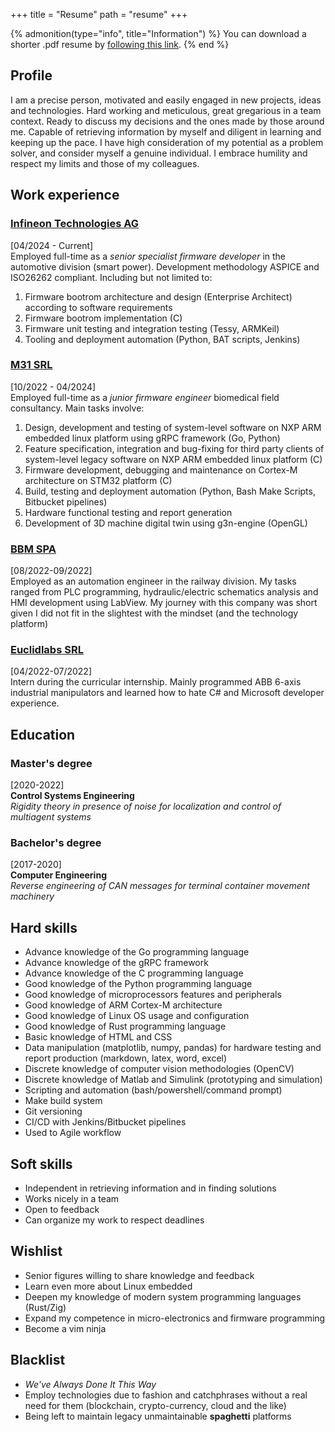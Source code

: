 +++
title = "Resume"
path = "resume"
+++

{% admonition(type="info", title="Information") %}
You can download a shorter .pdf resume by [following this link](resume.pdf).
{% end %}


## Profile
I am a precise person, motivated and easily engaged in new projects, ideas and technologies. Hard working and meticulous, great gregarious in a team context. Ready to discuss my decisions and the ones made by those around me. Capable of retrieving information by myself and diligent in learning and keeping up the pace. I have high consideration of my potential as a problem solver, and consider myself a genuine individual. I embrace humility and respect my limits and those of my colleagues.
## Work experience
### <a href="https://www.infineon.com/" target="_blank">Infineon Technologies AG</a>
[04/2024 - Current]  
Employed full-time as a _senior specialist firmware developer_ in the automotive division (smart power). Development methodology ASPICE and ISO26262 compliant. Including but not limited to:
1. Firmware bootrom architecture and design (Enterprise Architect) according to software requirements
2. Firmware bootrom implementation (C)
3. Firmware unit testing and integration testing (Tessy, ARMKeil)
4. Tooling and deployment automation (Python, BAT scripts, Jenkins)

### <a href="https://www.m31.com/" target="_blank">M31 SRL</a>
[10/2022 - 04/2024]  
Employed full-time as a _junior firmware engineer_ biomedical field consultancy. Main tasks involve:
1. Design, development and testing of system-level software on NXP ARM embedded linux platform using gRPC framework (Go, Python)
2. Feature specification, integration and bug-fixing for third party clients of system-level legacy software on NXP ARM embedded linux platform (C)
3. Firmware development, debugging and maintenance on Cortex-M architecture on STM32 platform (C)
4. Build, testing and deployment automation (Python, Bash Make Scripts, Bitbucket pipelines)
5. Hardware functional testing and report generation
6. Development of 3D machine digital twin using g3n-engine (OpenGL)

### <a href="https://www.bbm-railway.com/" target="_blank">BBM SPA</a>
[08/2022-09/2022]  
Employed as an automation engineer in the railway division. 
My tasks ranged from PLC programming, hydraulic/electric schematics analysis and HMI development using LabView. 
My journey with this company was short given I did not fit in the slightest with the mindset (and the technology platform)

### <a href="https://www.euclidlabs.it/" target="_blank">Euclidlabs SRL</a>
[04/2022-07/2022]  
Intern during the curricular internship. Mainly programmed ABB 6-axis industrial manipulators and learned how to hate C# and Microsoft developer experience.

## Education
### Master's degree
[2020-2022]  
**Control Systems Engineering**  
_Rigidity theory in presence of noise for localization and control of multiagent systems_

### Bachelor's degree 
[2017-2020]  
**Computer Engineering**  
_Reverse engineering of CAN messages for terminal container movement machinery_

## Hard skills
* Advance knowledge of the Go programming language
* Advance knowledge of the gRPC framework
* Advance knowledge of the C programming language
* Good knowledge of the Python programming language
* Good knowledge of microprocessors features and peripherals
* Good knowledge of ARM Cortex-M architecture
* Good knowledge of Linux OS usage and configuration
* Good knowledge of Rust programming language
* Basic knowledge of HTML and CSS
* Data manipulation (matplotlib, numpy, pandas) for hardware testing and report production (markdown, latex, word, excel)
* Discrete knowledge of computer vision methodologies (OpenCV)
* Discrete knowledge of Matlab and Simulink (prototyping and simulation)
* Scripting and automation (bash/powershell/command prompt)
* Make build system
* Git versioning
* CI/CD with Jenkins/Bitbucket pipelines
* Used to Agile workflow

## Soft skills
* Independent in retrieving information and in finding solutions
* Works nicely in a team
* Open to feedback
* Can organize my work to respect deadlines

## Wishlist
* Senior figures willing to share knowledge and feedback
* Learn even more about Linux embedded
* Deepen my knowledge of modern system programming languages (Rust/Zig)
* Expand my competence in micro-electronics and firmware programming
* Become a vim ninja

## Blacklist
* _We've Always Done It This Way_
* Employ technologies due to fashion and catchphrases without a real need for them (blockchain, crypto-currency, cloud and the like)
* Being left to maintain legacy unmaintainable __spaghetti__ platforms